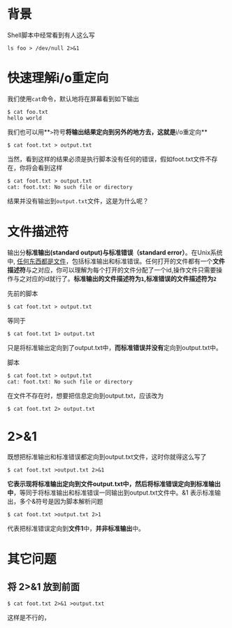 # 背景

Shell脚本中经常看到有人这么写

```
ls foo > /dev/null 2>&1
```

# 快速理解i/o重定向

我们使用`cat`命令，默认地将在屏幕看到如下输出

```
$ cat foo.txt
hello world

```
我们也可以用**`>`符号**将输出结果定向到另外的地方去，这就是**i/o重定向**


```
$ cat foot.txt > output.txt
```
当然，看到这样的结果必须是执行脚本没有任何的错误，假如foot.txt文件不存在，你将会看到这样

```
$ cat foot.txt > output.txt
cat: foot.txt: No such file or directory
```
结果并没有输出到`output.txt`文件，这是为什么呢？

# 文件描述符

输出分**标准输出(standard output)**与**标准错误（standard error）**。在Unix系统中, [任何东西都是文件](https://en.wikipedia.org/wiki/Everything_is_a_file)，包括标准输出和标准错误。任何打开的文件都有一个**文件描述符**与之对应，你可以理解为每个打开的文件分配了一个id,操作文件只需要操作与之对应的id就行了。**标准输出的文件描述符为`1`,标准错误的文件描述符为`2`**

先前的脚本
```
$ cat foot.txt > output.txt
```
等同于

```
$ cat foot.txt 1> output.txt

```
只是将标准输出定向到了output.txt中，**而标准错误并没有**定向到output.txt中。

脚本
```
$ cat foot.txt > output.txt
cat: foot.txt: No such file or directory
```
在文件不存在时，想要把信息定向到output.txt，应该改为

```
$ cat foot.txt 2> output.txt
```

# 2>&1

既想把标准输出和标准错误都定向到output.txt文件，这时你就得这么写了

```
$ cat foot.txt >output.txt 2>&1
```

**它表示现将标准输出定向到文件output.txt中，然后将标准错误定向到标准输出中**，等同于将标准输出和标准错误一同输出到output.txt文件中。&1 表示标准输出，多个&符号是因为脚本解析问题

```
$ cat foot.txt >output.txt 2>1
```
代表把标准错误定向到**文件1**中，**并非标准输出**中。


# 其它问题
## 将 2>&1 放到前面
```
$ cat foot.txt 2>&1 >output.txt

```
这样是不行的，


